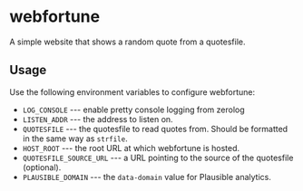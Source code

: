 # webfortune

A simple website that shows a random quote from a quotesfile.

## Usage

Use the following environment variables to configure webfortune:

* `LOG_CONSOLE` --- enable pretty console logging from zerolog
* `LISTEN_ADDR` --- the address to listen on.
* `QUOTESFILE` --- the quotesfile to read quotes from. Should be formatted in
  the same way as `strfile`.
* `HOST_ROOT` --- the root URL at which webfortune is hosted.
* `QUOTESFILE_SOURCE_URL` --- a URL pointing to the source of the quotesfile
  (optional).
* `PLAUSIBLE_DOMAIN` --- the `data-domain` value for Plausible analytics.
